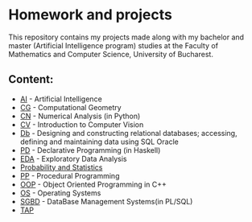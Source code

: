# Homework and projects 
This repository contains my projects made along with my bachelor and master (Artificial Intelligence program) studies at the Faculty of Mathematics and Computer Science, University of Bucharest.

## Content:
* [AI](AI) - Artificial Intelligence
* [CG](CG) - Computational Geometry
* [CN](CN) - Numerical Analysis (in Python)
* [CV](CV) - Introduction to Computer Vision
* [Db](Db) - Designing and constructing relational databases; accessing, defining and maintaining data using SQL Oracle
* [PD](PD) - Declarative Programming (in Haskell)
* [EDA](EDA) - Exploratory Data Analysis
* [Probability and Statistics](https://github.com/danadascalescu00/FMI/tree/master/Probability%20and%20Statistics)
* [PP](PP) - Procedural Programming
* [OOP](OOP) - Object Oriented Programming in C++
* [OS](OS) - Operating Systems
* [SGBD](SGBD) - DataBase Management Systems(in PL/SQL)
* [TAP](TAP)

